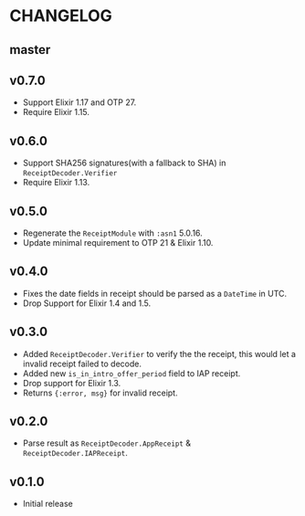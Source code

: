 # CHANGELOG

## master

## v0.7.0

- Support Elixir 1.17 and OTP 27.
- Require Elixir 1.15.

## v0.6.0

- Support SHA256 signatures(with a fallback to SHA) in `ReceiptDecoder.Verifier`
- Require Elixir 1.13.

## v0.5.0

- Regenerate the `ReceiptModule` with `:asn1` 5.0.16.
- Update minimal requirement to OTP 21 & Elixir 1.10.

## v0.4.0

- Fixes the date fields in receipt should be parsed as a `DateTime` in UTC.
- Drop Support for Elixir 1.4 and 1.5.

## v0.3.0

- Added `ReceiptDecoder.Verifier` to verify the the receipt,
  this would let a invalid receipt failed to decode.
- Added new `is_in_intro_offer_period` field to IAP receipt.
- Drop support for Elixir 1.3.
- Returns `{:error, msg}` for invalid receipt.

## v0.2.0

- Parse result as `ReceiptDecoder.AppReceipt` & `ReceiptDecoder.IAPReceipt`.

## v0.1.0

- Initial release
